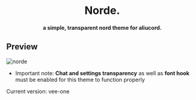 <h1 align="center">
  Norde.
</h1>

<h4 align="center">a simple, transparent nord theme for aliucord.</h4>

## Preview
![norde](https://user-images.githubusercontent.com/92243378/137434767-dc0ce4ad-0611-4b1a-891d-6560e8e23de9.jpg)

- Important note: **Chat and settings transparency** as well as **font hook** must be enabled for this theme to function properly

Current version: vee-one
